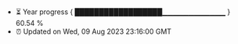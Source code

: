 - ⏳ Year progress { ██████████████████▁▁▁▁▁▁▁▁▁▁▁▁ } 60.54 %
- ⏰ Updated on Wed, 09 Aug 2023 23:16:00 GMT


